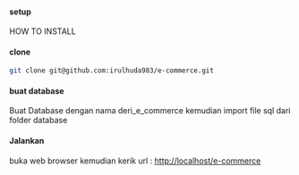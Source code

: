 #### setup
<p>HOW TO INSTALL</p>

#### clone
```bash
git clone git@github.com:irulhuda983/e-commerce.git
```

#### buat database
<p>Buat Database dengan nama deri_e_commerce kemudian import file sql dari folder database</p>


#### Jalankan 
<p>buka web browser kemudian kerik url : <a href="http://localhost/e-commerce">http://localhost/e-commerce</a></p>